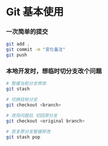 # Git 基本使用

### 一次简单的提交
```sh
git add .
git commit -m "变化备注"
git push
```

### 本地开发时，想临时切分支改个问题
```sh
# 暂缓当前分支修改
git stash

# 切换目标分支
git checkout <branch>

# 改完问题后 切回原分支
git checkout <original branch>

# 恢复原分支暂缓修改
git stash pop
```
